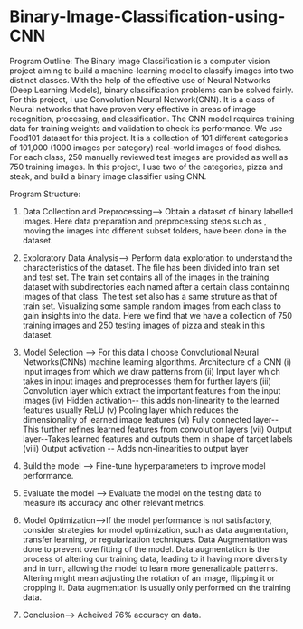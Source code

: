 # Binary-Image-Classification-using-CNN
Program Outline:
The Binary Image Classification is a computer vision project aiming to build a machine-learning model to classify images into two distinct classes.
With the help of the effective use of Neural Networks (Deep Learning Models), binary classification problems can be solved fairly.
For this project, I use Convolution Neural Network(CNN). It is a class of Neural networks that have proven very effective in areas of image recognition, processing,
and classification. The CNN model requires training data for training weights and validation to check its performance.
We use Food101 dataset for this project. It is a collection of 101 different categories of 101,000 (1000 images per category) real-world images of food dishes. 
For each class, 250 manually reviewed test images are provided as well as 750 training images. In this project, I use two of the categories, pizza and steak, and 
build a binary image classifier using CNN.   


Program Structure:
1. Data Collection and Preprocessing-->
   Obtain a dataset of binary labelled images. Here data preparation and preprocessing steps such as , moving the images into different subset folders, have been done
   in the dataset.
2. Exploratory Data Analysis-->
   Perform data exploration to understand the characteristics of the dataset. The file has been divided into train set and test set. The train set contains all of the images in the training dataset with subdirectories each named after a certain class containing images of that class. The test set also has a same struture as that of train set. Visualizing some sample random images from each class to gain insights into the data. Here we find that  we have a collection of 750 training images and 250 testing images of pizza and steak in this dataset.
3. Model Selection --> For this data I choose Convolutional Neural Networks(CNNs) machine learning algorithms.
   Architecture of a CNN
   (i) Input images from which we draw patterns from
   (ii) Input layer which takes in input images and preprocesses them for further layers
   (iii) Convolution layer which extract the important features from the input images
   (iv) Hidden activation-- this adds non-linearity to the learned features usually ReLU
   (v) Pooling layer	which reduces the dimensionality of learned image features
   (vi)	Fully connected layer-- This further refines learned features from convolution layers
   (vii) Output layer--Takes learned features and outputs them in shape of target labels
   (viii) Output activation -- Adds non-linearities to output layer
    
4. Build the model --> Fine-tune hyperparameters to improve model performance.
5. Evaluate the model --> Evaluate the model on the testing data to measure its accuracy and other relevant metrics. 
6. Model Optimization-->If the model performance is not satisfactory, consider strategies for model optimization, such as data augmentation, transfer learning, or regularization techniques.
Data Augmentation was done to prevent overfitting of the model. Data augmentation is the process of altering our training data, leading to it having more diversity and in turn, allowing the model to learn more generalizable patterns. Altering might mean adjusting the rotation of an image, flipping it or cropping it. Data augmentation is usually only performed on the training data.
7. Conclusion--> Acheived 76% accuracy on data.

